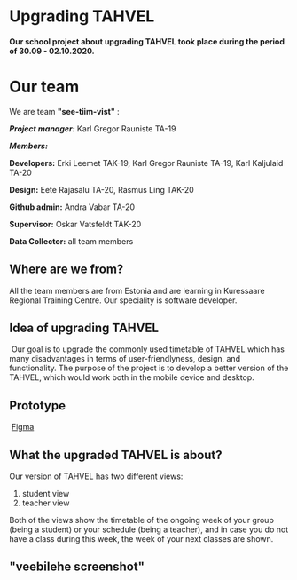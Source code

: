 # Upgrading TAHVEL
#### Our school project about upgrading TAHVEL took place during the period of 30.09 - 02.10.2020.
# Our team

We are team **"see-tiim-vist"** :  

**_Project manager:_**    Karl Gregor Rauniste TA-19  


**_Members:_**   

**Developers:** Erki Leemet TAK-19, Karl Gregor Rauniste TA-19, Karl Kaljulaid TA-20

**Design:** Eete Rajasalu TA-20, Rasmus Ling TAK-20

**Github admin:** Andra Vabar TA-20  

**Supervisor:** Oskar Vatsfeldt TAK-20

**Data Collector:** all team members  

## Where are we from?
All the team members are from Estonia and are learning in Kuressaare Regional Training Centre.
Our speciality is software developer.
​

## Idea of upgrading TAHVEL
​
Our goal is to upgrade the commonly used timetable of TAHVEL which has many disadvantages in terms of user-friendlyness, design, and functionality. The purpose of the project is to develop a better version of the TAHVEL, which would work both in the mobile device and desktop.

## Prototype
​
[Figma](https://www.figma.com/file/NFHuAEc0CIifLXgy5Ux3En/tahvel2.0?node-id=0%3A1)
​
## What the upgraded TAHVEL is about?
Our version of TAHVEL has two different views:
1. student view
2. teacher view

Both of the views show the timetable of the ongoing week of your group (being a student) or your schedule (being a teacher), and in case you do not have a class during this week, the week of your next classes are shown.

## "veebilehe screenshot"

